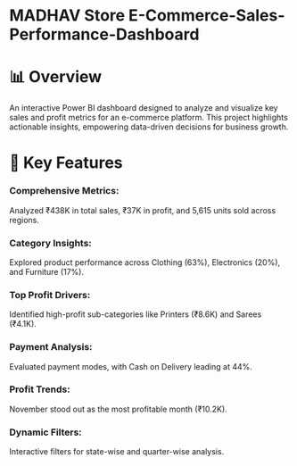 # MADHAV Store E-Commerce-Sales-Performance-Dashboard
# 📊 Overview
An interactive Power BI dashboard designed to analyze and visualize key sales and profit metrics for an e-commerce platform. This project highlights actionable insights, empowering data-driven decisions for business growth.

# 🚀 Key Features
### Comprehensive Metrics:
Analyzed ₹438K in total sales, ₹37K in profit, and 5,615 units sold across regions.
### Category Insights:
Explored product performance across Clothing (63%), Electronics (20%), and Furniture (17%).
### Top Profit Drivers:
Identified high-profit sub-categories like Printers (₹8.6K) and Sarees (₹4.1K).
### Payment Analysis:
Evaluated payment modes, with Cash on Delivery leading at 44%.
### Profit Trends:
November stood out as the most profitable month (₹10.2K).
### Dynamic Filters:
Interactive filters for state-wise and quarter-wise analysis.
